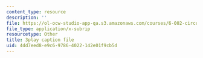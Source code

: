 ```yaml
---
content_type: resource
description: ''
file: https://ol-ocw-studio-app-qa.s3.amazonaws.com/courses/6-002-circuits-and-electronics-spring-2007/4dd7eed8e9c697864022142e01f9cb5d_AfQxyVuLeCs.srt
file_type: application/x-subrip
resourcetype: Other
title: 3play caption file
uid: 4dd7eed8-e9c6-9786-4022-142e01f9cb5d
---
```

